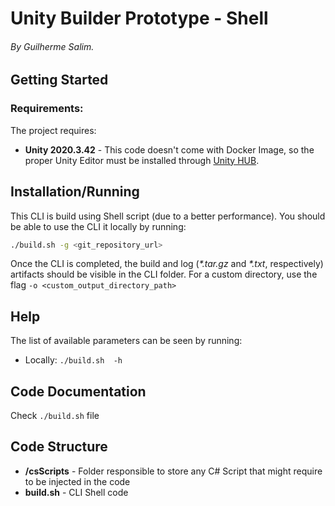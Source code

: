 # Unity Builder Prototype - Shell
###### By Guilherme Salim.

## Getting Started
### Requirements:
The project requires:
* **Unity 2020.3.42** - This code doesn't come with Docker Image, so the proper Unity Editor must be installed through [Unity HUB](https://unity.com/download).

## Installation/Running
This CLI is build using Shell script (due to a better performance). You should be able to use the CLI it locally by running:
```sh
./build.sh -g <git_repository_url>
```

Once the CLI is completed, the build and log (_*.tar.gz_ and _*.txt_, respectively) artifacts should be visible in the CLI folder. For a custom directory, use the flag `-o <custom_output_directory_path>`

## Help
The list of available parameters can be seen by running: 

* Locally: `./build.sh  -h`

## Code Documentation
Check `./build.sh` file

## Code Structure
* **/csScripts** - Folder responsible to store any C# Script that might require to be injected in the code
* **build.sh** - CLI Shell code